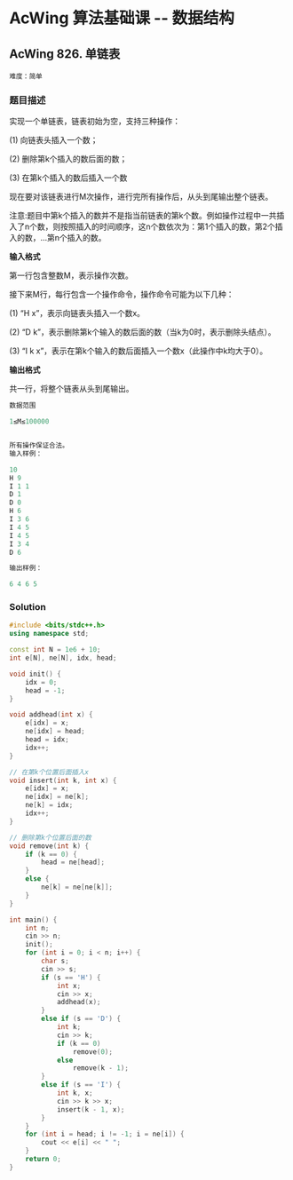 # AcWing 算法基础课 -- 数据结构

## AcWing 826. 单链表

`难度：简单`

### 题目描述

实现一个单链表，链表初始为空，支持三种操作：

(1) 向链表头插入一个数；

(2) 删除第k个插入的数后面的数；

(3) 在第k个插入的数后插入一个数

现在要对该链表进行M次操作，进行完所有操作后，从头到尾输出整个链表。

注意:题目中第k个插入的数并不是指当前链表的第k个数。例如操作过程中一共插入了n个数，则按照插入的时间顺序，这n个数依次为：第1个插入的数，第2个插入的数，…第n个插入的数。

**输入格式**

第一行包含整数M，表示操作次数。

接下来M行，每行包含一个操作命令，操作命令可能为以下几种：

(1) “H x”，表示向链表头插入一个数x。

(2) “D k”，表示删除第k个输入的数后面的数（当k为0时，表示删除头结点）。

(3) “I k x”，表示在第k个输入的数后面插入一个数x（此操作中k均大于0）。

**输出格式**

共一行，将整个链表从头到尾输出。

```r
数据范围

1≤M≤100000


所有操作保证合法。
输入样例：

10
H 9
I 1 1
D 1
D 0
H 6
I 3 6
I 4 5
I 4 5
I 3 4
D 6

输出样例：

6 4 6 5
```

### Solution

```c++
#include <bits/stdc++.h>
using namespace std;

const int N = 1e6 + 10;
int e[N], ne[N], idx, head;

void init() {
    idx = 0;
    head = -1;
}

void addhead(int x) {
    e[idx] = x;
    ne[idx] = head;
    head = idx;
    idx++;
}

// 在第k个位置后面插入x
void insert(int k, int x) {
    e[idx] = x;
    ne[idx] = ne[k];
    ne[k] = idx;
    idx++;
}

// 删除第k个位置后面的数
void remove(int k) {
    if (k == 0) {
        head = ne[head];
    }
    else {
        ne[k] = ne[ne[k]];
    }
}

int main() {
    int n;
    cin >> n;
    init();
    for (int i = 0; i < n; i++) {
        char s;
        cin >> s;
        if (s == 'H') {
            int x;
            cin >> x;
            addhead(x);
        }
        else if (s == 'D') {
            int k;
            cin >> k;
            if (k == 0)
                remove(0);
            else
                remove(k - 1);
        }
        else if (s == 'I') {
            int k, x;
            cin >> k >> x;
            insert(k - 1, x);
        }
    }
    for (int i = head; i != -1; i = ne[i]) {
        cout << e[i] << " ";
    }
    return 0;
}
```
